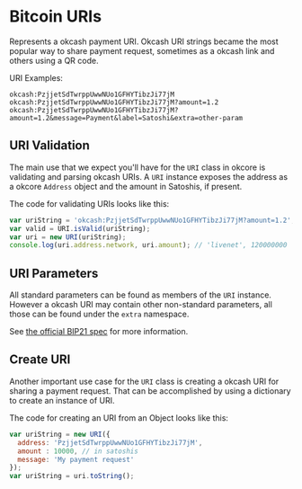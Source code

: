 # Bitcoin URIs
Represents a okcash payment URI. Okcash URI strings became the most popular way to share payment request, sometimes as a okcash link and others using a QR code.

URI Examples:

```
okcash:PzjjetSdTwrppUwwNUo1GFHYTibzJi77jM
okcash:PzjjetSdTwrppUwwNUo1GFHYTibzJi77jM?amount=1.2
okcash:PzjjetSdTwrppUwwNUo1GFHYTibzJi77jM?amount=1.2&message=Payment&label=Satoshi&extra=other-param
```

## URI Validation
The main use that we expect you'll have for the `URI` class in okcore is validating and parsing okcash URIs. A `URI` instance exposes the address as a okcore `Address` object and the amount in Satoshis, if present.

The code for validating URIs looks like this:

```javascript
var uriString = 'okcash:PzjjetSdTwrppUwwNUo1GFHYTibzJi77jM?amount=1.2';
var valid = URI.isValid(uriString);
var uri = new URI(uriString);
console.log(uri.address.network, uri.amount); // 'livenet', 120000000
```

## URI Parameters
All standard parameters can be found as members of the `URI` instance. However a okcash URI may contain other non-standard parameters, all those can be found under the `extra` namespace.

See [the official BIP21 spec](https://github.com/bitcoin/bips/blob/master/bip-0021.mediawiki) for more information.

## Create URI
Another important use case for the `URI` class is creating a okcash URI for sharing a payment request. That can be accomplished by using a dictionary to create an instance of URI.

The code for creating an URI from an Object looks like this:

```javascript
var uriString = new URI({
  address: 'PzjjetSdTwrppUwwNUo1GFHYTibzJi77jM',
  amount : 10000, // in satoshis
  message: 'My payment request'
});
var uriString = uri.toString();
```
